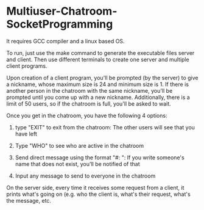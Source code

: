 # Multiuser-Chatroom-SocketProgramming

It requires GCC compiler and a linux based OS.

To run, just use the make command to generate the executable files server and client. Then use different terminals to create one server and multiple client programs.

Upon creation of a client program, you'll be prompted (by the server) to give a nickname, whose maximum size is 24 and minimum size is 1. If there is another person in the chatroom with the same nickname, you'll be prompted until you come up with a new nickname. Additionally, there is a limit of 50 users, so if the chatroom is full, you'll be asked to wait.

Once you get in the chatroom, you have the following 4 options:

1) type "EXIT" to exit from the chatroom: The other users will see that you have left

2) Type "WHO" to see who are active in the chatroom

3) Send direct message using the format "#<user>: <msg>": If you write someone's name that does not exist, you'll be notified of that

4) Input any message to send to everyone in the chatroom

On the server side, every time it receives some request from a client, it prints what's going on (e.g. who the client is, what's their request, what's the message, etc.
